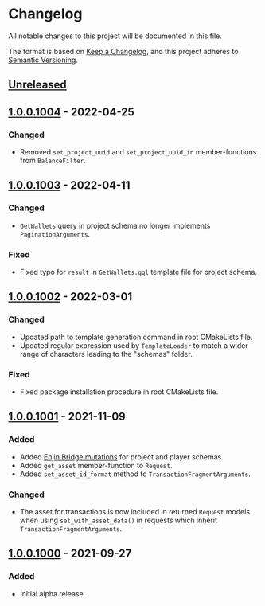 # Changelog
All notable changes to this project will be documented in this file.

The format is based on [Keep a Changelog](https://keepachangelog.com/en/1.0.0/), and this project adheres to
[Semantic Versioning](https://semver.org/spec/v2.0.0.html).

## [Unreleased]

## [1.0.0.1004] - 2022-04-25
### Changed
- Removed `set_project_uuid` and `set_project_uuid_in` member-functions from `BalanceFilter`.

## [1.0.0.1003] - 2022-04-11
### Changed
- `GetWallets` query in project schema no longer implements `PaginationArguments`.

### Fixed
- Fixed typo for `result` in `GetWallets.gql` template file for project schema.

## [1.0.0.1002] - 2022-03-01
### Changed
- Updated path to template generation command in root CMakeLists file.
- Updated regular expression used by `TemplateLoader` to match a wider range of characters leading to the "schemas"
  folder.

### Fixed
- Fixed package installation procedure in root CMakeLists file.

## [1.0.0.1001] - 2021-11-09
### Added
- Added [Enjin Bridge mutations](https://docs.enjin.io/enjin-api/sending-and-receiving-requests/enjin-bridge) for
  project and player schemas.
- Added `get_asset` member-function to `Request`.
- Added `set_asset_id_format` method to `TransactionFragmentArguments`.

### Changed
- The asset for transactions is now included in returned `Request` models when using `set_with_asset_data()` in requests
  which inherit `TransactionFragmentArguments`.

## [1.0.0.1000] - 2021-09-27
### Added
- Initial alpha release.

[Unreleased]: https://github.com/enjin/enjin-cpp-sdk/compare/1.0.0.1004...HEAD
[1.0.0.1004]: https://github.com/enjin/enjin-cpp-sdk/compare/1.0.0.1003...1.0.0.1004
[1.0.0.1003]: https://github.com/enjin/enjin-cpp-sdk/compare/1.0.0.1002...1.0.0.1003
[1.0.0.1002]: https://github.com/enjin/enjin-cpp-sdk/compare/1.0.0.1001...1.0.0.1002
[1.0.0.1001]: https://github.com/enjin/enjin-cpp-sdk/compare/1.0.0.1000...1.0.0.1001
[1.0.0.1000]: https://github.com/enjin/enjin-cpp-sdk/releases/tag/1.0.0.1000
